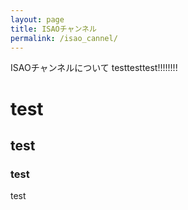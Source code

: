 ```yaml
---
layout: page
title: ISAOチャンネル
permalink: /isao_cannel/
---
```


ISAOチャンネルについて testtesttest!!!!!!!!

# test

## test

### test

test

&nbsp;